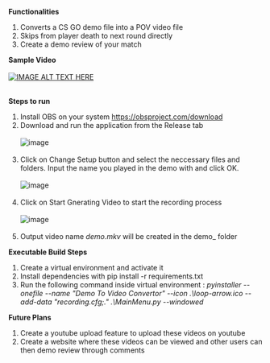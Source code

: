 **Functionalities**
  1. Converts a CS GO demo file into a POV video file
  2. Skips from player death to next round directly
  3. Create a demo review of your match

**Sample Video**
  <br/> <br/>[![IMAGE ALT TEXT HERE](https://img.youtube.com/vi/Et5iVpf-zuY/0.jpg)](https://www.youtube.com/watch?v=Et5iVpf-zuY) <br/> <br/>
  
**Steps to run**

  1. Install OBS on your system https://obsproject.com/download <br/>
  2. Download and run the application from the Release tab
     <br/><br/>![image](https://github.com/sourav-kanta/csgodemo_to_video/assets/15877038/d219878a-bbeb-42a0-8518-4a147e2af624) <br/> <br/>
  3. Click on Change Setup button and select the neccessary files and folders. Input the name you played in the demo with and click OK.
     <br/> <br/>![image](https://github.com/sourav-kanta/csgodemo_to_video/assets/15877038/1096f7cb-da95-4b5a-93b6-ffd196137845)<br/> <br/>
  4. Click on Start Gnerating Video to start the recording process
     <br/> <br/>![image](https://github.com/sourav-kanta/csgodemo_to_video/assets/15877038/2e57033c-4488-4fa5-8634-814718f65d8d)<br/> <br/>
  5. Output video name _demo.mkv_ will be created in the demo_ folder 


**Executable Build Steps**
  1. Create a virtual environment and activate it
  2. Install dependencies with pip install -r requirements.txt
  3. Run the following command inside virtual environment : _pyinstaller --onefile --name "Demo To Video Convertor" --icon .\loop-arrow.ico --add-data "recording.cfg;." .\MainMenu.py --windowed_
  
**Future Plans**
  1. Create a youtube upload feature to upload these videos on youtube
  2. Create a website where these videos can be viewed and other users can then demo review through comments

